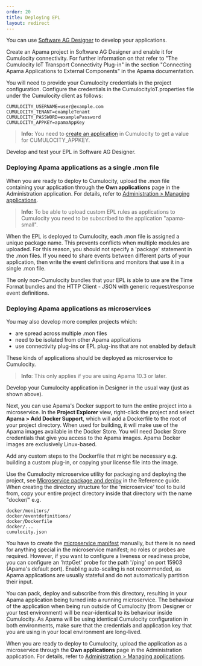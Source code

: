 ```yaml
---
order: 20
title: Deploying EPL
layout: redirect
---
```



You can use [Software AG Designer](http://www.apamacommunity.com/downloads/) to develop your applications. 

Create an Apama project in Software AG Designer and enable it for Cumulocity connectivity. For further information on that refer to "The Cumulocity IoT Transport Connectivity Plug-in" in the section "Connecting Apama Applications to External Components" in the Apama documentation.

You will need to provide your Cumulocity credentials in the project configuration. Configure the credentials in the CumulocityIoT.properties file under the Cumulocity client as follows:

```
CUMULOCITY_USERNAME=user@example.com
CUMULOCITY_TENANT=exampleTenant
CUMULOCITY_PASSWORD=examplePassword
CUMULOCITY_APPKEY=apamaAppKey

```

>**Info:** You need to [create an application](/guides/users-guide/administration#managing-applications) in Cumulocity to get a value for CUMULOCITY_APPKEY.

Develop and test your EPL in Software AG Designer.

### Deploying Apama applications as a single .mon file

When you are ready to deploy to Cumulocity, upload the .mon file containing your application through the **Own applications** page in the Administration application. For details, refer to [Administration > Managing applications](/guides/users-guide/administration#managing-applications). 

> **Info:** To be able to upload custom EPL rules as applications to Cumulocity you need to be subscribed to the application "apama-small". 

When the EPL is deployed to Cumulocity, each .mon file is assigned a unique package name. This prevents conflicts when multiple modules are uploaded. For this reason, you should not specify a 'package' statement in the .mon files. If you need to share events between different parts of your application, then write the event definitions and monitors that use it in a single .mon file.

The only non-Cumulocity bundles that your EPL is able to use are the Time Format bundles and the HTTP Client - JSON with generic request/response event definitions.

### Deploying Apama applications as microservices

You may also develop more complex projects which:

* are spread across multiple .mon files
* need to be isolated from other Apama applications
* use connectivity plug-ins or EPL plug-ins that are not enabled by default

These kinds of applications should be deployed as microservice to Cumulocity. 

>**Info**: This only applies if you are using Apama 10.3 or later.

Develop your Cumulocity application in Designer in the usual way (just as shown above). 

Next, you can use Apama's Docker support to turn the entire project into a microservice. In the **Project Explorer** view, right-click the project and select **Apama > Add Docker Support**, which will add a Dockerfile to the root of your project directory. When used for building, it will make use of the Apama images available in the Docker Store. You will need Docker Store credentials that give you access to the Apama images. Apama Docker images are exclusively Linux-based.

Add any custom steps to the Dockerfile that might be necessary e.g. building a custom plug-in, or copying your license file into the image.

Use the Cumulocity microservice utility for packaging and deploying the project, see [Microservice package and deploy](/guides/reference/microservice-package) in the Reference guide. When creating the directory structure for the 'microservice' tool to build from, copy your entire project directory inside that directory with the name "docker/" e.g.

	docker/monitors/
	docker/eventdefinitions/
	docker/Dockerfile
	docker/...
	cumulocity.json


You have to create the [microservice manifest](/guides/reference/microservice-manifest) manually, but there is no need for anything special in the microservice manifest; no roles or probes are required. However, if you want to configure a liveness or readiness probe, you can configure an 'httpGet' probe for the path '/ping' on port 15903 (Apama's default port). Enabling auto-scaling is not recommended, as Apama applications are usually stateful and do not automatically partition their input.

You can pack, deploy and subscribe from this directory, resulting in your Apama application being turned into a running microservice. The behaviour of the application when being run outside of Cumulocity (from Designer or your test environment) will be near-identical to its behaviour inside Cumulocity. As Apama will be using identical Cumulocity configuration in both environments, make sure that the credentials and application key that you are using in your local environment are long-lived.

When you are ready to deploy to Cumulocity, upload the application as a microservice through the **Own applications** page in the Administration application. For details, refer to [Administration > Managing applications](/guides/users-guide/administration#managing-applications). 




